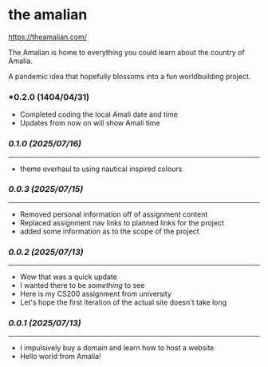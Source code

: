 # the amalian
https://theamalian.com/

The Amalian is home to everything you could learn about the country of Amalia.

A pandemic idea that hopefully blossoms into a fun worldbuilding project.

### *0.2.0 (1404/04/31)
- Completed coding the local Amali date and time
- Updates from now on will show Amali time

### *0.1.0 (2025/07/16)*
------------------------
- theme overhaul to using nautical inspired colours

### *0.0.3 (2025/07/15)*
------------------------
- Removed personal information off of assignment content
- Replaced assignment nav links to planned links for the project
- added some information as to the scope of the project

### *0.0.2 (2025/07/13)*
------------------------
- Wow that was a quick update
- I wanted there to be *something* to see
- Here is my CS200 assignment from university
- Let's hope the first iteration of the actual site doesn't take long

### *0.0.1 (2025/07/13)*
------------------------
- I impulsively buy a domain and learn how to host a website
- Hello world from Amalia!
